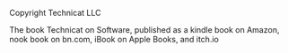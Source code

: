 Copyright Technicat LLC

The book Technicat on Software, published as a kindle book on Amazon, nook book on bn.com, iBook on Apple Books, and itch.io
